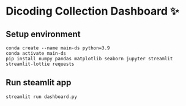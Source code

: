 # Dicoding Collection Dashboard ✨

## Setup environment
```
conda create --name main-ds python=3.9
conda activate main-ds
pip install numpy pandas matplotlib seaborn jupyter streamlit streamlit-lottie requests
```

## Run steamlit app
```
streamlit run dashboard.py
```
